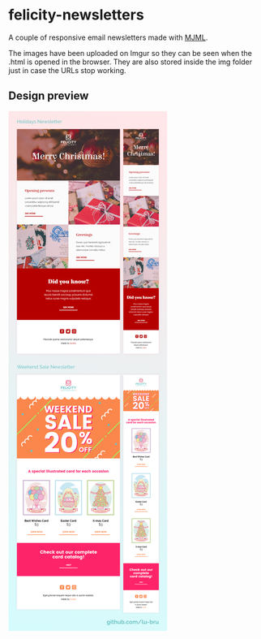 # felicity-newsletters
A couple of responsive email newsletters made with [MJML](https://github.com/mjmlio/mjml).

The images have been uploaded on Imgur so they can be seen when the .html is opened in the browser. They are also stored inside the img folder just in case the URLs stop working.

## Design preview

![](design/screens.png)
